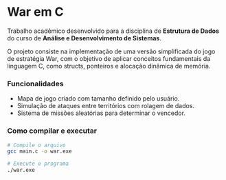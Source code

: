 # War em C

Trabalho acadêmico desenvolvido para a disciplina de **Estrutura de Dados** do curso de **Análise e Desenvolvimento de Sistemas**.

O projeto consiste na implementação de uma versão simplificada do jogo de estratégia War, com o objetivo de aplicar conceitos fundamentais da linguagem C, como structs, ponteiros e alocação dinâmica de memória.

### Funcionalidades
- Mapa de jogo criado com tamanho definido pelo usuário.
- Simulação de ataques entre territórios com rolagem de dados.
- Sistema de missões aleatórias para determinar o vencedor.

### Como compilar e executar
```bash
# Compile o arquivo
gcc main.c -o war.exe

# Execute o programa
./war.exe
